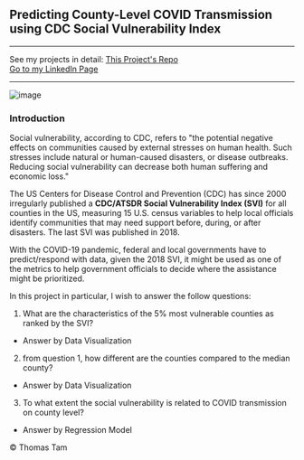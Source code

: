 ## Predicting County-Level COVID Transmission using CDC Social Vulnerability Index

---

See my projects in detail:
[This Project's Repo](https://github.com/skyrockets-21/Predicting-County-Level-COVID-Transmission-using-CDC-Social-Vulnerability-Index) \
[Go to my LinkedIn Page](https://www.linkedin.com/in/thomasyctam/) 

---

![image](https://user-images.githubusercontent.com/22537687/152667951-822de97d-ec3b-458f-a1b6-f04aef88713c.png)

### Introduction
Social vulnerability, according to CDC, refers to "the potential negative effects on communities caused by external stresses on human health. Such stresses include natural or human-caused disasters, or disease outbreaks. Reducing social vulnerability can decrease both human suffering and economic loss." 

The US Centers for Disease Control and Prevention (CDC) has since 2000 irregularly published a **CDC/ATSDR Social Vulnerability Index (SVI)** for all counties in the US, measuring 15 U.S. census variables to help local officials identify communities that may need support before, during, or after disasters. The last SVI was published in 2018.

With the COVID-19 pandemic, federal and local governments have to predict/respond with data, given the 2018 SVI, it might be used as one of the metrics to help government officials to decide where the assistance might be prioritized.

In this project in particular, I wish to answer the follow questions:
1. What are the characteristics of the 5% most vulnerable counties as ranked by the SVI?
  + Answer by Data Visualization
2. from question 1, how different are the counties compared to the median county?
  + Answer by Data Visualization
3. To what extent the social vulnerability is related to COVID transmission on county level?
  + Answer by Regression Model

&copy; Thomas Tam
